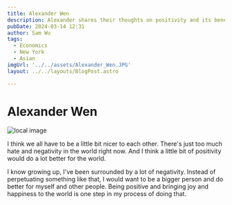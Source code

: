 ```yaml
---
title: Alexander Wen
description: Alexander shares their thoughts on positivity and its benefits. 
pubDate: 2024-03-14 12:31
author: Sam Wu
tags:
  - Economics
  - New York
  - Asian
imgUrl: '../../assets/Alexander_Wen.JPG'
layout: ../../layouts/BlogPost.astro

---
```

# Alexander Wen

![local image](../../assets/Alexander_Wen.JPG)

I think we all have to be a little bit nicer to each other. There's just too much hate and negativity in the world right now. And I think a little bit of positivity would do a lot better for the world.

I know growing up, I've been surrounded by a lot of negativity. Instead of perpetuating something like that, I would want to be a bigger person and do better for myself and other people. Being positive and bringing joy and happiness to the world is one step in my process of doing that. 
